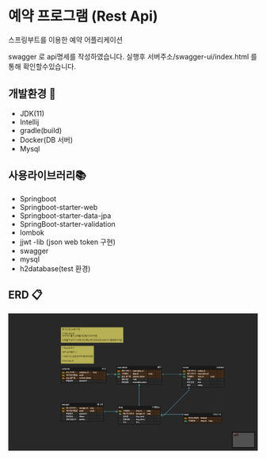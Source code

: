 # 예약 프로그램 (Rest Api)

스프링부트를 이용한 예약 어플리케이션

swagger 로 api명세를 작성하였습니다. 실행후 서버주소/swagger-ui/index.html 를통해 확인할수있습니다.
## 개발환경 🔨

- JDK(11)
- Intellij
- gradle(build)
- Docker(DB 서버)
- Mysql

## 사용라이브러리📚

- Springboot
- Springboot-starter-web
- Springboot-starter-data-jpa
- SpringBoot-starter-validation
- lombok
- jjwt -lib (json web token 구현)
- swagger
- mysql
- h2database(test 환경)

## ERD 📋

![alt](img/ERD.png)
